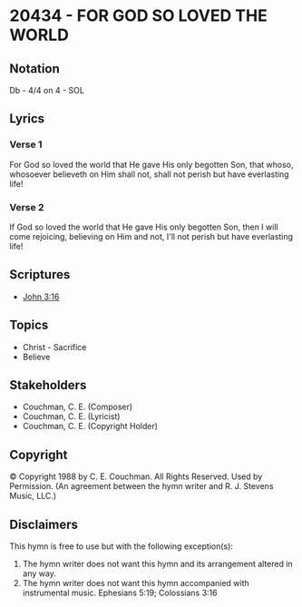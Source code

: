 # 20434 - FOR GOD SO LOVED THE WORLD

## Notation

Db - 4/4 on 4 - SOL

## Lyrics

### Verse 1

For God so loved the world that He gave His only begotten Son, that whoso, whosoever believeth on Him shall not, shall not perish but have everlasting life!

### Verse 2

If God so loved the world that He gave His only begotten Son, then I will come rejoicing, believing on Him and not, I'll not perish but have everlasting life!


## Scriptures

- [John 3:16](https://www.biblegateway.com/passage/?search=John%203%3A16)

## Topics

- Christ - Sacrifice
- Believe

## Stakeholders

- Couchman, C. E. (Composer)
- Couchman, C. E. (Lyricist)
- Couchman, C. E. (Copyright Holder)

## Copyright

© Copyright 1988 by C. E. Couchman. All Rights Reserved. Used by Permission.
(An agreement between the hymn writer and R. J. Stevens Music, LLC.)

## Disclaimers

This hymn is free to use but with the following exception(s):
1. The hymn writer does not want this hymn and its arrangement altered in any way.
2. The hymn writer does not want this hymn accompanied with instrumental music.
Ephesians 5:19; Colossians 3:16

